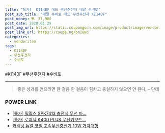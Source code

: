 ```yaml
--- 
title: "특가!  KI140F 레드 무선주전자 테팔 수비토" 
post_sub_title: "테팔 수비토 레드 무선주전자 KI140F" 
post_money: ₩. 37,900 
post_date: 2020.01.29 
post_img_url: https://static.coupangcdn.com/image/product/image/vendoritem/2019/04/04/3406479082/819877af-7a81-4f4e-af18-4a5c6fa36732.jpg 
post_link_url: https://coupa.ng/bnIuNd 
categories: 
  - vendoritem 
tags: 
  - KI140F 
  - 무선주전자 
  - 수비토 
--- 
```

  #KI140F #무선주전자 #수비토 
<hr> 

> 좋은 성과를 얻으려면 한 걸음 한 걸음이 힘차고 충실하지 않으면 안 된다, – 단테 


### POWER LINK

* <a href="https://blog.naver.com/sakai111/221785802045" target="_blank">[특가] 필립스 SPK7413 충전식 무선 마...</a>
* <a href="https://blog.naver.com/sakai111/221789366192" target="_blank">[특가] 로지텍 K400 PLUS 무선키보드...</a>
* <a href="https://blog.naver.com/fasyy4321/221783153485" target="_blank">커넥팅 듀얼 코일 고속무선충전기 10W 거치대형</a>
